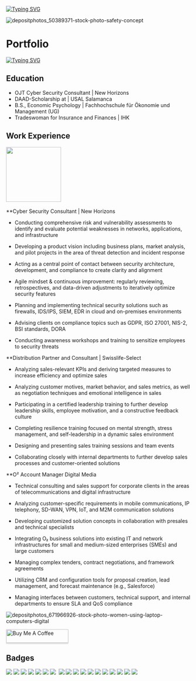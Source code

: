 [![Typing SVG](https://readme-typing-svg.demolab.com?font=Fira+Code&size=16&pause=1000&width=435&lines=HI+I'm+Josephine;nice+to+meet+you)](https://git.io/typing-svg)

![depositphotos_50389371-stock-photo-safety-concept](https://github.com/JosephineHalbach/JosephineHalbach/assets/168281515/4b5a1984-ef46-4a76-804d-bb886fd8efd0)
# Portfolio

[![Typing SVG](https://readme-typing-svg.demolab.com?font=Fira+Code&size=13&pause=100&width=435&lines=I+have+profound+interest+in+technology;and+a+grand+dedication+to+solving+complex+problems.;My+journy+in+computer+science+has+led+me;to+develop+a+passion+for+cyber+security.;And+now+as+a+cyber+security+channel+account+manager;+I+collaborate+with+system+integrators+and+channel+partners;to+refine+their+service+offerings+;and+expand+their+technological+footprint)](https://git.io/typing-svg)


## Education
					       		
- OJT Cyber Security Consultant	| New Horizons
- DAAD-Scholarship at | USAL Salamanca
- B.S., Economic Psychology | Fachhochschule für Ökonomie und Management (UG)
- Tradeswoman for Insurance and Finances | IHK
           		


## Work Experience

<img src="https://github.com/Anmol-Baranwal/Cool-GIFs-For-GitHub/assets/74038190/7b282ec6-fcc3-4600-90a7-2c3140549f58" width="150">
<br><br> **Cyber Security Consultant | New Horizons

- Conducting comprehensive risk and vulnerability assessments to identify and evaluate potential weaknesses in networks, applications, and infrastructure

- Developing a product vision including business plans, market analysis, and pilot projects in the area of threat detection and incident response

- Acting as a central point of contact between security architecture, development, and compliance to create clarity and alignment

- Agile mindset & continuous improvement: regularly reviewing, retrospectives, and data-driven adjustments to iteratively optimize security features

- Planning and implementing technical security solutions such as firewalls, IDS/IPS, SIEM, EDR in cloud and on-premises environments

- Advising clients on compliance topics such as GDPR, ISO 27001, NIS-2, BSI standards, DORA

- Conducting awareness workshops and training to sensitize employees to security threats



  
**Distribution Partner and Consultant | Swisslife-Select
- Analyzing sales-relevant KPIs and deriving targeted measures to increase efficiency and optimize sales

- Analyzing customer motives, market behavior, and sales metrics, as well as negotiation techniques and emotional intelligence in sales

- Participating in a certified leadership training to further develop leadership skills, employee motivation, and a constructive feedback culture

- Completing resilience training focused on mental strength, stress management, and self-leadership in a dynamic sales environment

- Designing and presenting sales training sessions and team events

- Collaborating closely with internal departments to further develop sales processes and customer-oriented solutions


**O² Account Manager Digital Media
- Technical consulting and sales support for corporate clients in the areas of telecommunications and digital infrastructure

- Analyzing customer-specific requirements in mobile communications, IP telephony, SD-WAN, VPN, IoT, and M2M communication solutions

- Developing customized solution concepts in collaboration with presales and technical specialists

- Integrating O₂ business solutions into existing IT and network infrastructures for small and medium-sized enterprises (SMEs) and large customers

- Managing complex tenders, contract negotiations, and framework agreements

- Utilizing CRM and configuration tools for proposal creation, lead management, and forecast maintenance (e.g., Salesforce)

- Managing interfaces between customers, technical support, and internal departments to ensure SLA and QoS compliance


![depositphotos_671966926-stock-photo-women-using-laptop-computers-digital](https://github.com/ShawhinT/example-portfolio/assets/168281515/2b584e58-d51f-4700-9c54-953bce54e4dd)



<a href="https://www.buymeacoffee.com/JosephineHalbach" target="_blank"><img src="https://www.buymeacoffee.com/assets/img/custom_images/orange_img.png" alt="Buy Me A Coffee" style="height: 37px !important;width: 170px !important;box-shadow: 0px 3px 2px 0px rgba(190, 190, 190, 0.5) !important;-webkit-box-shadow: 0px 3px 2px 0px rgba(190, 190, 190, 0.5) !important;" ></a>


## Badges


<div>
<img src="https://img.shields.io/badge/EXIN_Scrum_Master-0091EA?style=for-the-badge&logo=EXIN&logoColor=white)](https://www.exin.com/certifications/scrum-master)" />
<img src="https://img.shields.io/badge/EXIN_Product_Owner-0091EA?style=for-the-badge&logo=EXIN&logoColor=white)](https://www.exin.com/certifications/product-owner)" />
<img src="https://img.shields.io/badge/-Security%2B-FF0000?&style=for-the-badge&logo=CompTIA&logoColor=white" />
<img src="https://img.shields.io/badge/CISSP-0052CC?style=for-the-badge&logo=ISC2&logoColor=white)"/>
<img src="https://img.shields.io/badge/-A%2B-4D4D4D?&style=for-the-badge&logo=CompTIA&logoColor=white" />
<img src="https://img.shields.io/badge/Microsoft_Azure_Security_Technologies-0078D4?style=for-the-badge&logo=microsoft-azure&logoColor=white)](https://learn.microsoft.com/en-us/certifications/azure-security-technologies)" />



<img src="https://img.shields.io/badge/PRINCE2-0091EA?style=for-the-badge&logo=PRINCE2&logoColor=white)](https://www.axelos.com/certifications/prince2))"/>
<img scr="https://img.shields.io/badge/CISA-0A0A0A?style=for-the-badge&logo=cisa&logoColor=white)](https://www.isaca.org/credentialing/cisa)"/>
    <img src="https://img.shields.io/badge/Amazon_S3-569A31?style=for-the-badge&logo=amazon-s3&logoColor=white"/>
    <img src="https://img.shields.io/badge/-Splunk-000000?&style=for-the-badge&logo=Splunk&logoColor=white" />
    <img src="https://img.shields.io/badge/AZ-900-0078D4?style=for-the-badge&logo=microsoft-azure&logoColor=white)](https://learn.microsoft.com/en-us/certifications/exam-az-900)"/>
     <img src="https://img.shields.io/badge/-Microsoft_Sentinel-0078D4?&style=for-the-badge&logo=Microsoft&logoColor=white" />
    <img src="https://img.shields.io/badge/CISA-0A0A0A?style=for-the-badge&logo=cisa&logoColor=white)](https://www.isaca.org/credentialing/cisa)"/>
    <img src="https://img.shields.io/badge/CISM-0A0A0A?style=for-the-badge&logo=cism&logoColor=white)](https://www.isaca.org/credentialing/cism)"/>
    <img src="https://img.shields.io/badge/-Elastic-005571?&style=for-the-badge&logo=Elastic&logoColor=white" />
    <img src="https://img.shields.io/badge/-Wireshark-1679A7?&style=for-the-badge&logo=Wireshark&logoColor=white" />
    <img src="https://img.shields.io/badge/-Suricata-EF3B2D?&style=for-the-badge&logo=Suricata&logoColor=white" />
    <img src="https://img.shields.io/badge/-Zeek-777BB4?&style=for-the-badge&logo=Zeek&logoColor=white" />
    <img src="https://img.shields.io/badge/Kali_Linux-557C94?style=for-the-badge&logo=kali-linux&logoColor=white"/>
</div>

